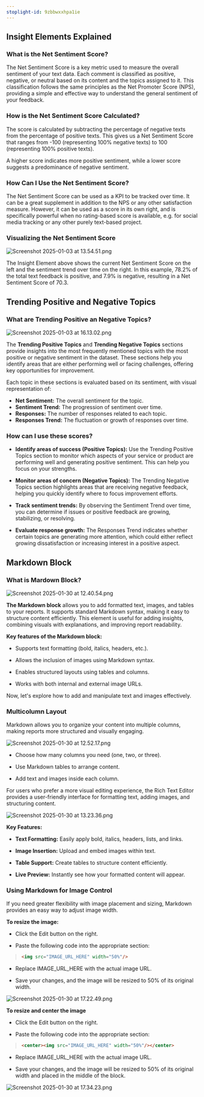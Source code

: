 ```yaml
---
stoplight-id: 9zbbwxxhpa1ie
---
```


## Insight Elements Explained


### What is the Net Sentiment Score?

The Net Sentiment Score is a key metric used to measure the overall sentiment of your text data. Each comment is classified as positive, negative, or neutral based on its content and the topics assigned to it. This classification follows the same principles as the Net Promoter Score (NPS), providing a simple and effective way to understand the general sentiment of your feedback.

### How is the Net Sentiment Score Calculated?

The score is calculated by subtracting the percentage of negative texts from the percentage of positive texts. This gives us a Net Sentiment Score that ranges from -100 (representing 100% negative texts) to 100 (representing 100% positive texts).

A higher score indicates more positive sentiment, while a lower score suggests a predominance of negative sentiment.

### How Can I Use the Net Sentiment Score?

The Net Sentiment Score can be used as a KPI to be tracked over time. It can be a great supplement in addition to the NPS or any other satisfaction measure. However, it can be used as a score in its own right, and is specifically powerful when no rating-based score is available, e.g. for social media tracking or any other purely text-based project.

### Visualizing the Net Sentiment Score

![Screenshot 2025-01-03 at 13.54.51.png](<../assets/images/Screenshot 2025-01-03 at 13.54.51.png>)


The Insight Element above shows the current Net Sentiment Score on the left and the sentiment trend over time on the right. In this example, 78.2% of the total text feedback is positive, and 7.9% is negative, resulting in a Net Sentiment Score of 70.3.

## Trending Positive and Negative Topics


### What are Trending Positive an Negative Topics?

![Screenshot 2025-01-03 at 16.13.02.png](<../assets/images/Screenshot 2025-01-03 at 16.13.02.png>)



The **Trending Positive Topics** and **Trending Negative Topics** sections provide insights into the most frequently mentioned topics with the most positive or negative sentiment in the dataset. These sections help you identify areas that are either performing well or facing challenges, offering key opportunities for improvement.

Each topic in these sections is evaluated based on its sentiment, with visual representation of:

- **Net Sentiment:** The overall sentiment for the topic.
- **Sentiment Trend:** The progression of sentiment over time.
- **Responses:** The number of responses related to each topic.
- **Responses Trend:** The fluctuation or growth of responses over time.

### How can I use these scores?

- **Identify areas of success (Positive Topics):** Use the Trending Positive Topics section to monitor which aspects of your service or product are performing well and generating positive sentiment. This can help you focus on your strengths.

- **Monitor areas of concern (Negative Topics):** The Trending Negative Topics section highlights areas that are receiving negative feedback, helping you quickly identify where to focus improvement efforts.

- **Track sentiment trends:** By observing the Sentiment Trend over time, you can determine if issues or positive feedback are growing, stabilizing, or resolving.

- **Evaluate response growth:** The Responses Trend indicates whether certain topics are generating more attention, which could either reflect growing dissatisfaction or increasing interest in a positive aspect.

## Markdown Block

### What is Mardown Block?

![Screenshot 2025-01-30 at 12.40.54.png](<../assets/images/Screenshot 2025-01-30 at 12.40.54.png>)


**The Markdown block** allows you to add formatted text, images, and tables to your reports. It supports standard Markdown syntax, making it easy to structure content efficiently. This element is useful for adding insights, combining visuals with explanations, and improving report readability.

**Key features of the Markdown block:**

- Supports text formatting (bold, italics, headers, etc.).

- Allows the inclusion of images using Markdown syntax.

- Enables structured layouts using tables and columns.

- Works with both internal and external image URLs.


 Now, let's explore how to add and manipulate text and images effectively.

 ### Multicolumn Layout

 Markdown allows you to organize your content into multiple columns, making reports more structured and visually engaging.

 ![Screenshot 2025-01-30 at 12.52.17.png](<../assets/images/Screenshot 2025-01-30 at 12.52.17.png>)


- Choose how many columns you need (one, two, or three).

- Use Markdown tables to arrange content.

- Add text and images inside each column.

For users who prefer a more visual editing experience, the Rich Text Editor provides a user-friendly interface for formatting text, adding images, and structuring content.

![Screenshot 2025-01-30 at 13.23.36.png](<../assets/images/Screenshot 2025-01-30 at 13.23.36.png>)


**Key Features:**

- **Text Formatting:** Easily apply bold, italics, headers, lists, and links.

- **Image Insertion:** Upload and embed images within text.

- **Table Support:** Create tables to structure content efficiently.

- **Live Preview:** Instantly see how your formatted content will appear.

### Using Markdown for Image Control

If you need greater flexibility with image placement and sizing, Markdown provides an easy way to adjust image width.


**To resize the image:**


- Click the Edit button on the right.

- Paste the following code into the appropriate section:

<!-- theme: success -->

> ```html
> <img src="IMAGE_URL_HERE" width="50%"/>
> ```
- Replace IMAGE_URL_HERE with the actual image URL.

- Save your changes, and the image will be resized to 50% of its original width.



![Screenshot 2025-01-30 at 17.22.49.png](<../assets/images/Screenshot 2025-01-30 at 17.22.49.png>)

**To resize and center the image**

- Click the Edit button on the right.

- Paste the following code into the appropriate section:

<!-- theme: success -->

> ```html
> <center><img src="IMAGE_URL_HERE" width="50%"/></center>
> ```

- Replace IMAGE_URL_HERE with the actual image URL.

- Save your changes, and the image will be resized to 50% of its original width and placed in the middle of the block.

![Screenshot 2025-01-30 at 17.34.23.png](<../assets/images/Screenshot 2025-01-30 at 17.34.23.png>)







